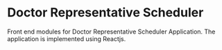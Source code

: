 # Doctor Representative Scheduler
Front end modules for Doctor Representative Scheduler Application.
The application is implemented using Reactjs.
